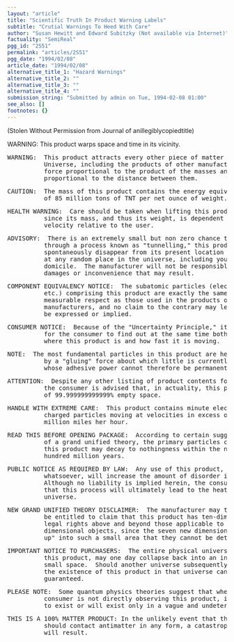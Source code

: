 ```yaml
---
layout: "article"
title: "Scientific Truth In Product Warning Labels"
subtitle: "Crutial Warnings To Heed With Care"
author: "Susan Hewitt and Edward Subitzky (Not available via Internet)"
factuality: "SemiReal"
pgg_id: "2S51"
permalink: "articles/2S51"
pgg_date: "1994/02/08"
article_date: "1994/02/08"
alternative_title_1: "Hazard Warnings"
alternative_title_2: ""
alternative_title_3: ""
alternative_title_4: ""
submission_string: "Submitted by admin on Tue, 1994-02-08 01:00"
see_also: []
footnotes: {}
---
```

<div>
<p>(Stolen Without Permission from Journal of anillegiblycopiedtitle)</p>
<p>WARNING: This product warps space and time in its vicinity.</p>
<pre>
WARNING:  This product attracts every other piece of matter in the
          Universe, including the products of other manufacturers, with a
          force proportional to the product of the masses and inversely
          proportional to the distance between them.
</pre>
<pre>
CAUTION:  The mass of this product contains the energy equivalent
          of 85 million tons of TNT per net ounce of weight.
</pre>
<pre>
HEALTH WARNING:  Care should be taken when lifting this product,
          since its mass, and thus its weight, is dependent on its
          velocity relative to the user.
</pre>
<pre>
ADVISORY:  There is an extremely small but non zero chance that,
          through a process known as "tunnelling," this product may
          spontaneously disappear from its present location and reappear
          at any random place in the universe, including your neighbour's
          domicile.  The manufacturer will not be responsible for any
          damages or inconvenience that may result.
</pre>
<pre>
COMPONENT EQUIVALENCY NOTICE:  The subatomic particles (electrons, protons,
          etc.) comprising this product are exactly the same in every
          measurable respect as those used in the products of other
          manufacturers, and no claim to the contrary may legitimately
          be expressed or implied.
</pre>
<pre>
CONSUMER NOTICE:  Because of the "Uncertainty Principle," it is impossible
          for the consumer to find out at the same time both precisely
          where this product is and how fast it is moving.
</pre>
<pre>
NOTE:  The most fundamental particles in this product are held together
          by a "gluing" force about which little is currently known and
          whose adhesive power cannot therefore be permanently guaranteed.
</pre>
<pre>
ATTENTION:  Despite any other listing of product contents found hereon,
          the consumer is advised that, in actuality, this produce consists
          of 99.999999999999% empty space.
</pre>
<pre>
HANDLE WITH EXTREME CARE:  This product contains minute electrically
          charged particles moving at velocities in excess of five hundred
          million miles her hour.
</pre>
<pre>
READ THIS BEFORE OPENING PACKAGE:  According to certain suggested versions
          of a grand unified theory, the primary particles constituting
          this product may decay to nothingness within the next four
          hundred million years.
</pre>
<pre>
PUBLIC NOTICE AS REQUIRED BY LAW:  Any use of this product, in any manner
          whatsoever, will increase the amount of disorder in the universe.
          Although no liability is implied herein, the consumer is warned
          that this process will ultimately lead to the heat death of the
          universe.
</pre>
<pre>
NEW GRAND UNIFIED THEORY DISCLAIMER:  The manufacturer may technically
          be entitled to claim that this product has ten-dimensional
          legal rights above and beyond those applicable to three-
          dimensional objects, since the seven new dimensions are "rolled
          up" into such a small area that they cannot be detected.
</pre>
<pre>
IMPORTANT NOTICE TO PURCHASERS:  The entire physical universe, including
          this product, may one day collapse back into an infinitesimally
          small space.  Should another universe subsequently re-emerge,
          the existence of this product in that universe cannot be
          guaranteed.
</pre>
<pre>
PLEASE NOTE:  Some quantum physics theories suggest that when the
          consumer is not directly observing this product, it may cease
          to exist or will exist only in a vague and undetermined state.
</pre>
<pre>
THIS IS A 100% MATTER PRODUCT: In the unlikely event that this merchandise
          should contact antimatter in any form, a catastrophic explosion
          will result.
</pre>
<!--Amazon_CLS_IM_END-->
</div>

